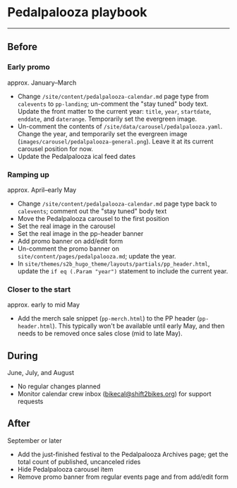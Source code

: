 # Pedalpalooza playbook

----

## Before

### Early promo

approx. January–March

* Change `/site/content/pedalpalooza-calendar.md` page type from `calevents` to `pp-landing`; un-comment the "stay tuned" body text. Update the front matter to the current year: `title`, `year`, `startdate`, `enddate`, and `daterange`. Temporarily set the evergreen image.
* Un-comment the contents of `/site/data/carousel/pedalpalooza.yaml`. Change the year, and temporarily set the evergreen image (`images/carousel/pedalpalooza-general.png`). Leave it at its current carousel position for now.
* Update the Pedalpalooza ical feed dates


### Ramping up

approx. April–early May

* Change `/site/content/pedalpalooza-calendar.md` page type back to `calevents`; comment out the "stay tuned" body text
* Move the Pedalpalooza carousel to the first position
* Set the real image in the carousel
* Set the real image in the pp-header banner
* Add promo banner on add/edit form
* Un-comment the promo banner on `site/content/pages/pedalpalooza.md`; update the year.
* In `site/themes/s2b_hugo_theme/layouts/partials/pp_header.html`, update the `if eq (.Param "year")` statement to include the current year.


### Closer to the start

approx. early to mid May

* Add the merch sale snippet (`pp-merch.html`) to the PP header (`pp-header.html`). This typically won't be available until early May, and then needs to be removed once sales close (mid to late May).


## During

June, July, and August

* No regular changes planned
* Monitor calendar crew inbox ([bikecal@shift2bikes.org](mailto:bikecal@shift2bikes.org)) for support requests 


## After

September or later

* Add the just-finished festival to the Pedalpalooza Archives page; get the total count of published, uncanceled rides
* Hide Pedalpalooza carousel item
* Remove promo banner from regular events page and from add/edit form
